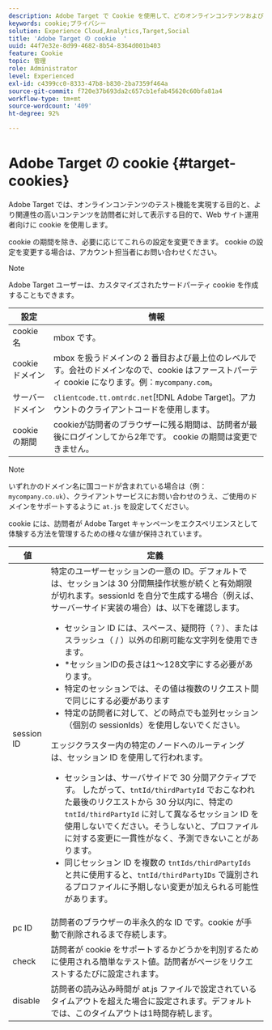 ```yaml
---
description: Adobe Target で Cookie を使用して、どのオンラインコンテンツおよびオファーが訪問者に対してより関連性が高いかを web サイトオペレーターがテストできるようにする方法について説明します。
keywords: cookie;プライバシー
solution: Experience Cloud,Analytics,Target,Social
title: 'Adobe Target の cookie  '
uuid: 44f7e32e-8d99-4682-8b54-8364d001b403
feature: Cookie
topic: 管理
role: Administrator
level: Experienced
exl-id: c4399cc0-8333-47b8-b830-2ba7359f464a
source-git-commit: f720e37b693da2c657cb1efab45620c60bfa81a4
workflow-type: tm+mt
source-wordcount: '409'
ht-degree: 92%

---
```


# Adobe Target の cookie {#target-cookies}

Adobe Target では、オンラインコンテンツのテスト機能を実現する目的と、より関連性の高いコンテンツを訪問者に対して表示する目的で、Web サイト運用者向けに cookie を使用します。

cookie の期間を除き、必要に応じてこれらの設定を変更できます。 cookie の設定を変更する場合は、アカウント担当者にお問い合わせください。

>[!NOTE]
>
>Adobe Target ユーザーは、カスタマイズされたサードパーティ cookie を作成することもできます。

| 設定 | 情報 |
| --- | --- |
| cookie 名 | mbox です。 |
| cookie ドメイン | mbox を扱うドメインの 2 番目および最上位のレベルです。会社のドメインなので、cookie はファーストパーティ cookie になります。例：`mycompany.com`。 |
| サーバードメイン | `clientcode.tt.omtrdc.net`[!DNL Adobe Target]。アカウントのクライアントコードを使用します。 |
| cookie の期間 | cookieが訪問者のブラウザーに残る期間は、訪問者が最後にログインしてから2年です。 cookie の期間は変更できません。 |

>[!NOTE]
>
>いずれかのドメイン名に国コードが含まれている場合は（例：`mycompany.co.uk`）、クライアントサービスにお問い合わせのうえ、ご使用のドメインをサポートするように `at.js` を設定してください。

cookie には、訪問者が Adobe Target キャンペーンをエクスペリエンスとして体験する方法を管理するための様々な値が保持されています。

| 値 | 定義 |
| --- | --- |
| session ID | 特定のユーザーセッションの一意の ID。デフォルトでは、セッションは 30 分間無操作状態が続くと有効期限が切れます。sessionId を自分で生成する場合（例えば、サーバーサイド実装の場合）は、以下を確認します。<ul><li>セッション ID には、スペース、疑問符（？）、またはスラッシュ（ / ）以外の印刷可能な文字列を使用できます。</li><li>*セッションIDの長さは1～128文字にする必要があります。</li><li>特定のセッションでは、その値は複数のリクエスト間で同じにする必要があります</li><li>特定の訪問者に対して、どの時点でも並列セッション（個別の sessionIds）を使用しないでください。</li></ul>エッジクラスター内の特定のノードへのルーティングは、セッション ID を使用して行われます。<ul><li>セッションは、サーバサイドで 30 分間アクティブです。 したがって、`tntId/thirdPartyId` でおこなわれた最後のリクエストから 30 分以内に、特定の `tntId/thirdPartyId` に対して異なるセッション ID を使用しないでください。そうしないと、プロファイルに対する変更に一貫性がなく、予測できないことがあります。</li><li>同じセッション ID を複数の `tntIds/thirdPartyIds` と共に使用すると、`tntId/thirdPartyIDs` で識別されるプロファイルに予期しない変更が加えられる可能性があります。</li></ul> |
| pc ID | 訪問者のブラウザーの半永久的な ID です。cookie が手動で削除されるまで存続します。 |
| check | 訪問者が cookie をサポートするかどうかを判別するために使用される簡単なテスト値。訪問者がページをリクエストするたびに設定されます。 |
| disable | 訪問者の読み込み時間が at.js ファイルで設定されているタイムアウトを超えた場合に設定されます。デフォルトでは、このタイムアウトは1時間存続します。 |

